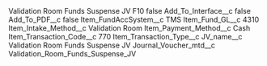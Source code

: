 <?xml version="1.0" encoding="UTF-8"?>
<CustomMetadata xmlns="http://soap.sforce.com/2006/04/metadata" xmlns:xsi="http://www.w3.org/2001/XMLSchema-instance" xmlns:xsd="http://www.w3.org/2001/XMLSchema">
    <label>Validation Room Funds Suspense JV F10</label>
    <protected>false</protected>
    <values>
        <field>Add_To_Interface__c</field>
        <value xsi:type="xsd:boolean">false</value>
    </values>
    <values>
        <field>Add_To_PDF__c</field>
        <value xsi:type="xsd:boolean">false</value>
    </values>
    <values>
        <field>Item_FundAccSystem__c</field>
        <value xsi:type="xsd:string">TMS</value>
    </values>
    <values>
        <field>Item_Fund_GL__c</field>
        <value xsi:type="xsd:string">4310</value>
    </values>
    <values>
        <field>Item_Intake_Method__c</field>
        <value xsi:type="xsd:string">Validation Room</value>
    </values>
    <values>
        <field>Item_Payment_Method__c</field>
        <value xsi:type="xsd:string">Cash</value>
    </values>
    <values>
        <field>Item_Transaction_Code__c</field>
        <value xsi:type="xsd:string">770</value>
    </values>
    <values>
        <field>Item_Transaction_Type__c</field>
        <value xsi:nil="true"/>
    </values>
    <values>
        <field>JV_name__c</field>
        <value xsi:type="xsd:string">Validation Room Funds Suspense JV</value>
    </values>
    <values>
        <field>Journal_Voucher_mtd__c</field>
        <value xsi:type="xsd:string">Validation_Room_Funds_Suspense_JV</value>
    </values>
</CustomMetadata>
